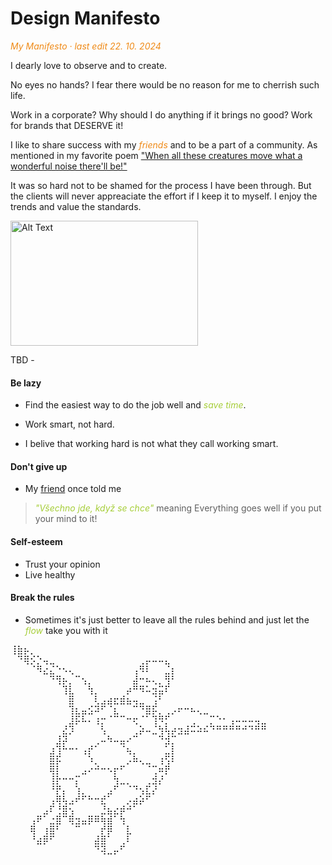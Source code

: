 # Design Manifesto

<span style="color:#ef8a17">*My Manifesto · last edit 22. 10. 2024*</span>

I dearly love to observe and to create.

No eyes no hands? I fear there would be no reason for me to cherrish such life.

Work in a corporate? Why should I do anything if it brings no good? Work for brands that DESERVE it!

I like to share success with my <span style="color:#ef8a17">_friends_</span> and to be a part of a community. As mentioned in my favorite poem ["When all these creatures move what a wonderful noise there'll be!"](https://www.poetryfoundation.org/poems/44604/the-quangle-wangles-hat)

It was so hard not to be shamed for the process I have been through. But the clients will never appreaciate the effort if I keep it to myself. I enjoy the trends and value the standards.


 <img src="https://github.com/user-attachments/assets/55939860-46a7-44a5-97d8-46858415ba9a" alt="Alt Text" width="300" height="200">

TBD -

#### Be lazy
- Find the easiest way to do the job well and <span style="color:#a6ce39">_save time_</span>.
- Work smart, not hard.

- I belive that working hard is not what they call working smart.

#### Don't give up
- My [friend](https://github.com/sprtokiller) once told me 
> <span style="color:#a6ce39">_"Všechno jde, když se chce"_</span> meaning Everything goes well if you put your mind to it!

#### Self-esteem
- Trust your opinion
- Live healthy

#### Break the rules
- Sometimes it's just better to leave all the rules behind and just let the <span style="color:#a6ce39">_flow_</span> take you with it
  
<pre>
⢸⣷⡦⡀⠀⠀⠀⠀⠀⠀⠀⠀⠀⠀⠀⠀⠀⠀⠀⠀⠀⠀⠀⠀⠀⠀⠀⠀⠀⠀⠀⠀⠀⠀⠀⠀⠀⠀⠀⠀
⠀⠙⢿⡪⡑⢤⣀⠀⠀⠀⠀⠀⠀⠀⠀⠀⠀⠀⠀⠀⢀⡤⠤⠤⣄⠀⠀⠀⠀⠀⠀⠀⠀⠀⠀⠀⠀⠀⠀⠀
⠀⠀⠀⠈⠻⣔⣌⠑⠢⢄⠀⠀⠀⠀⠀⠀⠀⠀⠀⢠⠻⠇⠀⠀⣈⡆⠀⠀⠀⠀⠀⠀⠀⠀⠀⠀⠀⠀⠀⠀
⠀⠀⠀⠀⠀⠀⠙⢻⡦⡀⠉⢢⡀⠀⠀⠀⠀⠀⠀⣼⠒⠦⢄⡀⢻⠃⠀⠀⠀⠀⠀⠀⠀⠀⠀⠀⠀⠀⠀⠀
⠀⠀⠀⠀⠀⠀⠀⠀⢹⣇⠀⠀⢳⡀⠀⠀⠀⠀⡴⠛⠻⠥⣲⣭⠏⠀⠀⠀⠀⠀⠀⠀⠀⠀⠀⠀⠀⠀⠀⠀
⠀⠀⠀⠀⠀⠀⠀⠀⠀⣿⠀⠀⠀⢇⣠⣴⣖⣾⣦⢤⣀⠀⢨⠃⠀⠀⠀⠀⠀⠀⠀⠀⠀⠀⠀⠀⠀⠀⠀⠀
⠀⠀⠀⠀⠀⠀⠀⠀⠀⢹⣆⣤⣪⠽⠋⠈⣆⠀⠀⠉⠙⣿⡯⡀⢀⡠⠖⠒⠦⢄⣀⠀⠀⠀⠀⠀⠀⠀⠀⠀
⠀⠀⠀⠀⠀⠀⠀⠀⠀⣸⡯⠧⠄⢰⡒⠈⠉⠉⠒⢖⠈⠁⢹⠻⡋⠀⠀⠀⢀⠀⠀⡉⠑⠂⢠⠤⠤⠤⢤⣀
⠀⠀⠀⠀⠀⠀⠀⠀⣜⡹⠀⠀⠀⠀⢣⠀⠀⠀⠀⢀⡵⠤⣈⢳⢧⡴⣲⣼⠭⠵⠮⠙⠛⠛⠛⠛⠚⠙⠛⠛
⠀⠀⠀⠀⠀⠀⠀⣸⡽⠀⠀⠀⠀⢀⠤⠳⠤⣤⠔⠉⠀⠀⠀⠙⣺⡉⠀⠀⠀⠀⠀⠀⠀⠀⠀⠀⠀⠀⠀⠀
⠀⠀⠀⠀⠀⠀⣰⢹⠓⠒⠂⢠⡞⠁⠀⠀⠀⠈⢦⡀⠀⠀⠀⠀⣁⡇⠀⠀⠀⠀⠀⠀⠀⠀⠀⠀⠀⠀⠀⠀
⠀⠀⠀⠀⠀⠀⣿⡯⠀⠀⠀⠀⠱⡀⠀⠀⠀⠀⡠⠷⢄⣀⠀⢰⢫⠇⠀⠀⠀⠀⠀⠀⠀⠀⠀⠀⠀⠀⠀⠀
⠀⠀⠀⠀⠀⠀⢿⡇⠀⠀⠀⣠⠔⠚⠒⠢⡖⠋⠀⠀⠀⠈⢉⠶⡟⠀⠀⠀⠀⠀⠀⠀⠀⠀⠀⠀⠀⠀⠀⠀
⠀⠀⠀⠀⠀⠀⢸⡗⠒⠒⡍⠀⠀⠀⠀⠀⢳⣀⡀⠀⠀⢀⣺⡜⠀⠀⠀⠀⠀⠀⠀⠀⠀⠀⠀⠀⠀⠀⠀⠀
⠀⠀⠀⠀⠀⠀⠘⡟⡄⠀⢱⡀⠀⠀⠀⣠⠋⠀⠈⠙⢢⣏⡜⠀⠀⠀⠀⠀⠀⠀⠀⠀⠀⠀⠀⠀⠀⠀⠀⠀
⠀⠀⠀⠀⠀⠀⢠⢿⢧⣠⠞⠋⠓⠒⣞⠁⠀⠀⡠⣴⡵⠋⠀⠀⠀⠀⠀⠀⠀⠀⠀⠀⠀⠀⠀⠀⠀⠀⠀⠀
⠀⠀⠀⠀⠀⣠⠏⢘⣿⢢⠀⠀⠀⠀⣘⣦⣔⡾⠚⠁⠀⠀⠀⠀⠀⠀⠀⠀⠀⠀⠀⠀⠀⠀⠀⠀⠀⠀⠀⠀
⠀⠀⠀⢠⠟⠁⣐⣿⠉⢿⣲⣤⡿⠿⢷⣾⠁⢳⠀⠀⠀⠀⠀⠀⠀⠀⠀⠀⠀⠀⠀⠀⠀⠀⠀⠀⠀⠀⠀⠀
⠀⠀⠀⢿⠀⢰⣿⠃⠀⠀⠉⠀⠀⠀⡞⡿⠀⠀⣇⠀⠀⠀⠀⠀⠀⠀⠀⠀⠀⠀⠀⠀⠀⠀⠀⠀⠀⠀⠀⠀
⠀⠀⠀⠘⣴⡿⠋⠀⠀⠀⠀⠀⠀⣼⣿⠁⠀⢀⠇⠀⠀⠀⠀⠀⠀⠀⠀⠀⠀⠀⠀⠀⠀⠀⠀⠀⠀⠀⠀⠀
⠀⠀⠀⠀⠀⠀⠀⠀⠀⠀⠀⠀⠀⠙⢽⣀⡤⠋⠀⠀⠀⠀⠀⠀⠀⠀⠀⠀⠀⠀⠀⠀⠀⠀⠀⠀⠀⠀⠀⠀
</pre>
